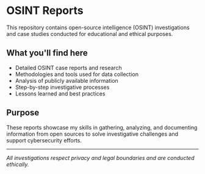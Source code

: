 # OSINT Reports

This repository contains open-source intelligence (OSINT) investigations and case studies conducted for educational and ethical purposes.

## What you'll find here

- Detailed OSINT case reports and research  
- Methodologies and tools used for data collection  
- Analysis of publicly available information  
- Step-by-step investigative processes  
- Lessons learned and best practices  

## Purpose

These reports showcase my skills in gathering, analyzing, and documenting information from open sources to solve investigative challenges and support cybersecurity efforts.

---

*All investigations respect privacy and legal boundaries and are conducted ethically.*
